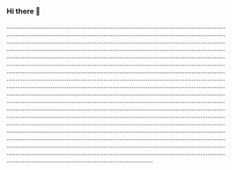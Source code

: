 ### Hi there 👋

...........................................................................................................................................................................................................................................................................................................................................................................................................................................................................................................................................................................................................................................................................................................................................................................................................................................................................................................................................................................................................................................................................................................................................................................................................................................................................................................................................................................................................................................................................................................................................................................................................................................................................................................................................................................................................................................................................................................................................................................................................................................................................................................................................................................................................................................................................................................................................................................................................